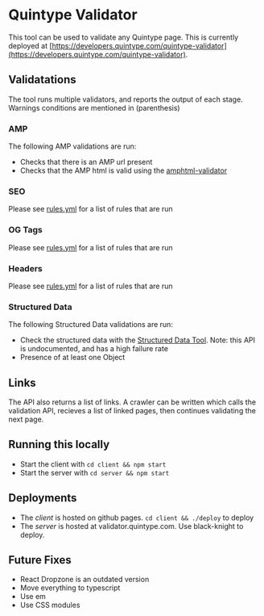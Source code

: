 # Quintype Validator

This tool can be used to validate any Quintype page. This is currently deployed at [https://developers.quintype.com/quintype-validator](https://developers.quintype.com/quintype-validator).

## Validatations

The tool runs multiple validators, and reports the output of each stage. Warnings conditions are mentioned in (parenthesis)

### AMP

The following AMP validations are run:
* Checks that there is an AMP url present
* Checks that the AMP html is valid using the [amphtml-validator](https://www.npmjs.com/package/amphtml-validator)

### SEO

Please see [rules.yml](config/rules.yml) for a list of rules that are run

### OG Tags

Please see [rules.yml](config/rules.yml) for a list of rules that are run

### Headers

Please see [rules.yml](config/rules.yml) for a list of rules that are run

### Structured Data

The following Structured Data validations are run:
* Check the structured data with the [Structured Data Tool](https://search.google.com/structured-data/testing-tool). Note: this API is undocumented, and has a high failure rate
* Presence of at least one Object

## Links

The API also returns a list of links. A crawler can be written which calls the validation API, recieves a list of linked pages, then continues validating the next page.

## Running this locally
* Start the client with `cd client && npm start`
* Start the server with `cd server && npm start`

## Deployments
* The *client* is hosted on github pages. `cd client && ./deploy` to deploy
* The *server* is hosted at validator.quintype.com. Use black-knight to deploy.

## Future Fixes
* React Dropzone is an outdated version
* Move everything to typescript
* Use em
* Use CSS modules
